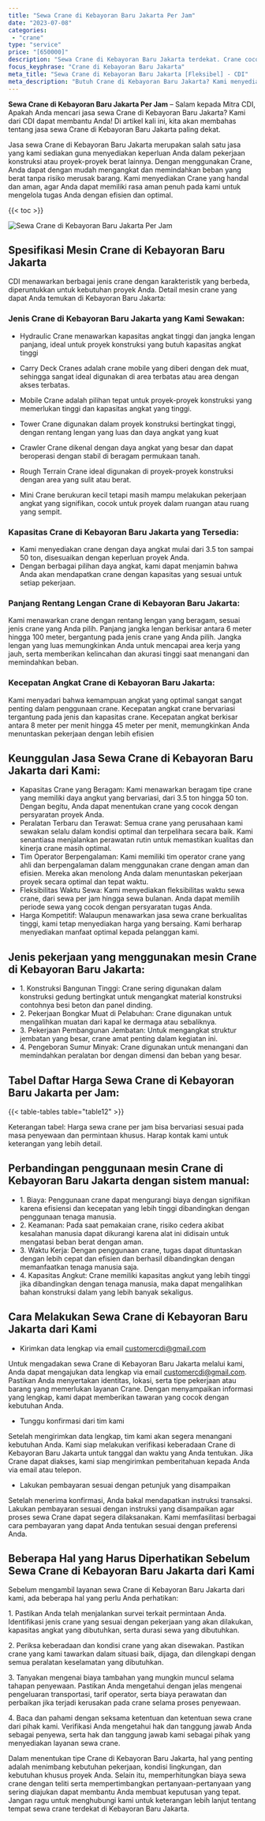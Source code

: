 ```yaml
---
title: "Sewa Crane di Kebayoran Baru Jakarta Per Jam"
date: "2023-07-08"
categories:
 - "crane"
type: "service"
price: "[650000]"
description: "Sewa Crane di Kebayoran Baru Jakarta terdekat. Crane cocok untuk mendukung proyek sebagai alat bantu yang optimal. Hubungi kami untuk info lengkap."
focus_keyphrase: "Crane di Kebayoran Baru Jakarta"
meta_title: "Sewa Crane di Kebayoran Baru Jakarta [Fleksibel] - CDI"
meta_description: "Butuh Crane di Kebayoran Baru Jakarta? Kami menyediakan Crane berkualitas untuk pengangkatan berat. Nikmati harga terbaik hari ini."
---
```


**Sewa Crane di Kebayoran Baru Jakarta Per Jam** – Salam kepada Mitra CDI, Apakah Anda mencari jasa sewa Crane di Kebayoran Baru Jakarta? Kami dari CDI dapat membantu Anda! Di artikel kali ini, kita akan membahas tentang jasa sewa Crane di Kebayoran Baru Jakarta paling dekat.

Jasa sewa Crane di Kebayoran Baru Jakarta merupakan salah satu jasa yang kami sediakan guna menyediakan keperluan Anda dalam pekerjaan konstruksi atau proyek-proyek berat lainnya. Dengan menggunakan Crane, Anda dapat dengan mudah mengangkat dan memindahkan beban yang berat tanpa risiko merusak barang. Kami menyediakan Crane yang handal dan aman, agar Anda dapat memiliki rasa aman penuh pada kami untuk mengelola tugas Anda dengan efisien dan optimal.

{{< toc >}}

![Sewa Crane di Kebayoran Baru Jakarta Per Jam](/images/crane/crane-25.jpg)

## Spesifikasi Mesin Crane di Kebayoran Baru Jakarta

CDI menawarkan berbagai jenis crane dengan karakteristik yang berbeda, diperuntukkan untuk kebutuhan proyek Anda. Detail mesin crane yang dapat Anda temukan di Kebayoran Baru Jakarta:

### Jenis Crane di Kebayoran Baru Jakarta yang Kami Sewakan:

*   Hydraulic Crane menawarkan kapasitas angkat tinggi dan jangka lengan panjang, ideal untuk proyek konstruksi yang butuh kapasitas angkat tinggi

*   Carry Deck Cranes adalah crane mobile yang diberi dengan dek muat, sehingga sangat ideal digunakan di area terbatas atau area dengan akses terbatas.
*   Mobile Crane adalah pilihan tepat untuk proyek-proyek konstruksi yang memerlukan tinggi dan kapasitas angkat yang tinggi.
*   Tower Crane digunakan dalam proyek konstruksi bertingkat tinggi, dengan rentang lengan yang luas dan daya angkat yang kuat

*   Crawler Crane dikenal dengan daya angkat yang besar dan dapat beroperasi dengan stabil di beragam permukaan tanah.
*   Rough Terrain Crane ideal digunakan di proyek-proyek konstruksi dengan area yang sulit atau berat.
*   Mini Crane berukuran kecil tetapi masih mampu melakukan pekerjaan angkat yang signifikan, cocok untuk proyek dalam ruangan atau ruang yang sempit.

### Kapasitas Crane di Kebayoran Baru Jakarta yang Tersedia:

*   Kami menyediakan crane dengan daya angkat mulai dari 3.5 ton sampai 50 ton, disesuaikan dengan keperluan proyek Anda.
*   Dengan berbagai pilihan daya angkat, kami dapat menjamin bahwa Anda akan mendapatkan crane dengan kapasitas yang sesuai untuk setiap pekerjaan.

### Panjang Rentang Lengan Crane di Kebayoran Baru Jakarta:

Kami menawarkan crane dengan rentang lengan yang beragam, sesuai jenis crane yang Anda pilih. Panjang jangka lengan berkisar antara 6 meter hingga 100 meter, bergantung pada jenis crane yang Anda pilih. Jangka lengan yang luas memungkinkan Anda untuk mencapai area kerja yang jauh, serta memberikan kelincahan dan akurasi tinggi saat menangani dan memindahkan beban.

### Kecepatan Angkat Crane di Kebayoran Baru Jakarta:

Kami menyadari bahwa kemampuan angkat yang optimal sangat sangat penting dalam penggunaan crane. Kecepatan angkat crane bervariasi tergantung pada jenis dan kapasitas crane. Kecepatan angkat berkisar antara 8 meter per menit hingga 45 meter per menit, memungkinkan Anda menuntaskan pekerjaan dengan lebih efisien

## Keunggulan Jasa Sewa Crane di Kebayoran Baru Jakarta dari Kami:

*   Kapasitas Crane yang Beragam: Kami menawarkan beragam tipe crane yang memiliki daya angkut yang bervariasi, dari 3.5 ton hingga 50 ton. Dengan begitu, Anda dapat menentukan crane yang cocok dengan persyaratan proyek Anda.
*   Peralatan Terbaru dan Terawat: Semua crane yang perusahaan kami sewakan selalu dalam kondisi optimal dan terpelihara secara baik. Kami senantiasa menjalankan perawatan rutin untuk memastikan kualitas dan kinerja crane masih optimal.
*   Tim Operator Berpengalaman: Kami memiliki tim operator crane yang ahli dan berpengalaman dalam menggunakan crane dengan aman dan efisien. Mereka akan menolong Anda dalam menuntaskan pekerjaan proyek secara optimal dan tepat waktu.
*   Fleksibilitas Waktu Sewa: Kami menyediakan fleksibilitas waktu sewa crane, dari sewa per jam hingga sewa bulanan. Anda dapat memilih periode sewa yang cocok dengan persyaratan tugas Anda.
*   Harga Kompetitif: Walaupun menawarkan jasa sewa crane berkualitas tinggi, kami tetap menyediakan harga yang bersaing. Kami berharap menyediakan manfaat optimal kepada pelanggan kami.

## Jenis pekerjaan yang menggunakan mesin Crane di Kebayoran Baru Jakarta:

*   1\. Konstruksi Bangunan Tinggi: Crane sering digunakan dalam konstruksi gedung bertingkat untuk mengangkat material konstruksi contohnya besi beton dan panel dinding.
*   2\. Pekerjaan Bongkar Muat di Pelabuhan: Crane digunakan untuk mengalihkan muatan dari kapal ke dermaga atau sebaliknya.
*   3\. Pekerjaan Pembangunan Jembatan: Untuk mengangkat struktur jembatan yang besar, crane amat penting dalam kegiatan ini.
*   4\. Pengeboran Sumur Minyak: Crane digunakan untuk menangani dan memindahkan peralatan bor dengan dimensi dan beban yang besar.

## Tabel Daftar Harga Sewa Crane di Kebayoran Baru Jakarta per Jam:

{{< table-tables table="table12" >}}

Keterangan tabel: Harga sewa crane per jam bisa bervariasi sesuai pada masa penyewaan dan permintaan khusus. Harap kontak kami untuk keterangan yang lebih detail.

## Perbandingan penggunaan mesin Crane di Kebayoran Baru Jakarta dengan sistem manual:

*   1\. Biaya: Penggunaan crane dapat mengurangi biaya dengan signifikan karena efisiensi dan kecepatan yang lebih tinggi dibandingkan dengan penggunaan tenaga manusia.
*   2\. Keamanan: Pada saat pemakaian crane, risiko cedera akibat kesalahan manusia dapat dikurangi karena alat ini didisain untuk mengatasi beban berat dengan aman.
*   3\. Waktu Kerja: Dengan penggunaan crane, tugas dapat dituntaskan dengan lebih cepat dan efisien dan berhasil dibandingkan dengan memanfaatkan tenaga manusia saja.
*   4\. Kapasitas Angkut: Crane memiliki kapasitas angkut yang lebih tinggi jika dibandingkan dengan tenaga manusia, maka dapat mengalihkan bahan konstruksi dalam yang lebih banyak sekaligus.

## Cara Melakukan Sewa Crane di Kebayoran Baru Jakarta dari Kami

*   Kirimkan data lengkap via email customercdi@gmail.com

Untuk mengadakan sewa Crane di Kebayoran Baru Jakarta melalui kami, Anda dapat mengajukan data lengkap via email customercdi@gmail.com. Pastikan Anda menyertakan identitas, lokasi, serta tipe pekerjaan atau barang yang memerlukan layanan Crane. Dengan menyampaikan informasi yang lengkap, kami dapat memberikan tawaran yang cocok dengan kebutuhan Anda.
*   Tunggu konfirmasi dari tim kami

Setelah mengirimkan data lengkap, tim kami akan segera menangani kebutuhan Anda. Kami siap melakukan verifikasi keberadaan Crane di Kebayoran Baru Jakarta untuk tanggal dan waktu yang Anda tentukan. Jika Crane dapat diakses, kami siap mengirimkan pemberitahuan kepada Anda via email atau telepon.
*   Lakukan pembayaran sesuai dengan petunjuk yang disampaikan

Setelah menerima konfirmasi, Anda bakal mendapatkan instruksi transaksi. Lakukan pembayaran sesuai dengan instruksi yang disampaikan agar proses sewa Crane dapat segera dilaksanakan. Kami memfasilitasi berbagai cara pembayaran yang dapat Anda tentukan sesuai dengan preferensi Anda.

## Beberapa Hal yang Harus Diperhatikan Sebelum Sewa Crane di Kebayoran Baru Jakarta dari Kami

Sebelum mengambil layanan sewa Crane di Kebayoran Baru Jakarta dari kami, ada beberapa hal yang perlu Anda perhatikan:

1\.  Pastikan Anda telah menjalankan survei terkait permintaan Anda. Identifikasi jenis crane yang sesuai dengan pekerjaan yang akan dilakukan, kapasitas angkat yang dibutuhkan, serta durasi sewa yang dibutuhkan.

2\.  Periksa keberadaan dan kondisi crane yang akan disewakan. Pastikan crane yang kami tawarkan dalam situasi baik, dijaga, dan dilengkapi dengan semua peralatan keselamatan yang dibutuhkan.

3\.  Tanyakan mengenai biaya tambahan yang mungkin muncul selama tahapan penyewaan. Pastikan Anda mengetahui dengan jelas mengenai pengeluaran transportasi, tarif operator, serta biaya perawatan dan perbaikan jika terjadi kerusakan pada crane selama proses penyewaan.

4\.  Baca dan pahami dengan seksama ketentuan dan ketentuan sewa crane dari pihak kami. Verifikasi Anda mengetahui hak dan tanggung jawab Anda sebagai penyewa, serta hak dan tanggung jawab kami sebagai pihak yang menyediakan layanan sewa crane.

Dalam menentukan tipe Crane di Kebayoran Baru Jakarta, hal yang penting adalah menimbang kebutuhan pekerjaan, kondisi lingkungan, dan kebutuhan khusus proyek Anda. Selain itu, memperhitungkan biaya sewa crane dengan teliti serta mempertimbangkan pertanyaan-pertanyaan yang sering diajukan dapat membantu Anda membuat keputusan yang tepat. Jangan ragu untuk menghubungi kami untuk keterangan lebih lanjut tentang tempat sewa crane terdekat di Kebayoran Baru Jakarta.